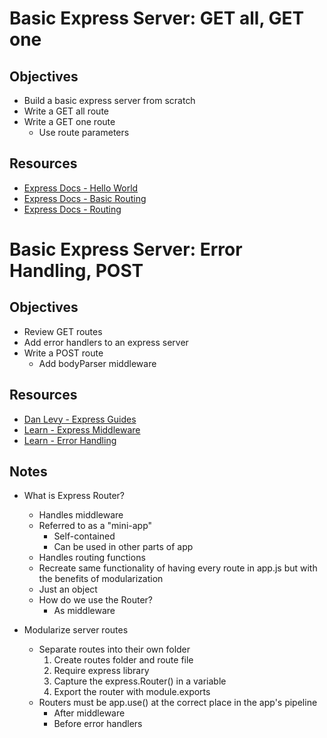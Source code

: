 # Basic Express Server: GET all, GET one

## Objectives

* Build a basic express server from scratch
* Write a GET all route
* Write a GET one route
  * Use route parameters

## Resources

* [Express Docs - Hello World](https://expressjs.com/en/starter/hello-world.html)
* [Express Docs - Basic Routing](https://expressjs.com/en/starter/basic-routing.html)
* [Express Docs - Routing](https://expressjs.com/en/guide/routing.html)


# Basic Express Server: Error Handling, POST 

## Objectives

* Review GET routes
* Add error handlers to an express server
* Write a POST route
  * Add bodyParser middleware

## Resources

* [Dan Levy - Express Guides](https://github.com/justsml/guides/blob/master/express/setup-guide/app.js)
* [Learn - Express Middleware](https://learn-2.galvanize.com/cohorts/757/blocks/29/content_files/Server%20Development/06-libraries.md)
* [Learn - Error Handling](https://learn-2.galvanize.com/cohorts/757/blocks/29/content_files/Server%20Development/07-errors.md)

## Notes

* What is Express Router?
  - Handles middleware
  - Referred to as a "mini-app"
    * Self-contained
    * Can be used in other parts of app
  - Handles routing functions
  - Recreate same functionality of having every route in app.js but with the benefits of modularization
  - Just an object
  - How do we use the Router?
    * As middleware

* Modularize server routes
  - Separate routes into their own folder
    1. Create routes folder and route file
    2. Require express library
    3. Capture the express.Router() in a variable
    4. Export the router with module.exports
  - Routers must be app.use() at the correct place in the app's pipeline
    * After middleware
    * Before error handlers
